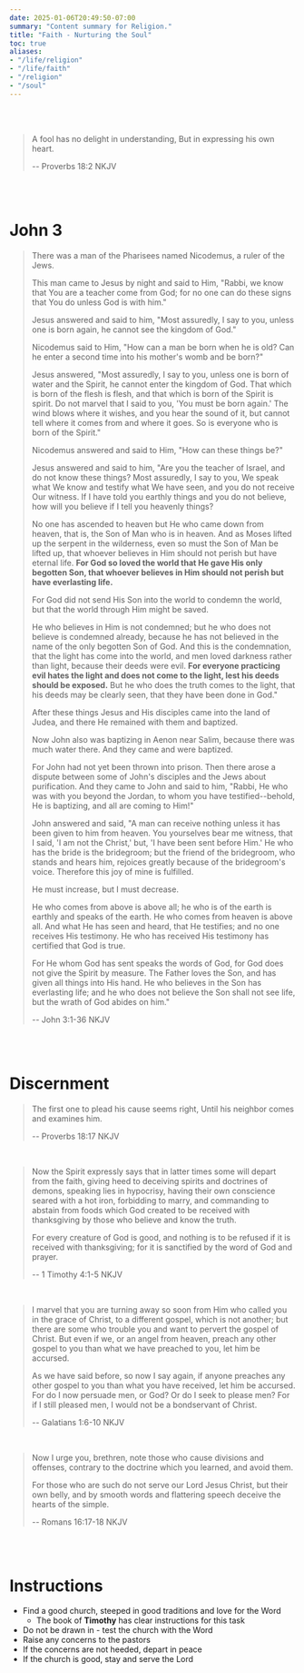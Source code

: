 ```yaml
---
date: 2025-01-06T20:49:50-07:00
summary: "Content summary for Religion."
title: "Faith - Nurturing the Soul"
toc: true
aliases:
- "/life/religion"
- "/life/faith"
- "/religion"
- "/soul"
---
```


<br />

<br />

> A fool has no delight in understanding, But in expressing his own
> heart.
>
> -- Proverbs 18:2 NKJV

<br />

<br />

# John 3

> There was a man of the Pharisees named Nicodemus, a ruler of the
> Jews.
>
> This man came to Jesus by night and said to Him, "Rabbi, we know
> that You are a teacher come from God; for no one can do these signs
> that You do unless God is with him."
>
> Jesus answered and said to him, <span class="jesus">"Most assuredly, I say to you,
> unless one is born again, he cannot see the kingdom of God."</span>
>
> Nicodemus said to Him, "How can a man be born when he is old? Can he
> enter a second time into his mother's womb and be born?"
>
> Jesus answered, <span class="jesus">"Most assuredly, I say to you, unless one is born of
> water and the Spirit, he cannot enter the kingdom of God. That which
> is born of the flesh is flesh, and that which is born of the Spirit
> is spirit. Do not marvel that I said to you, 'You must be born
> again.' The wind blows where it wishes, and you hear the sound of
> it, but cannot tell where it comes from and where it goes. So is
> everyone who is born of the Spirit."</span>
>
> Nicodemus answered and said to Him, "How can these things be?"
>
> Jesus answered and said to him, <span class="jesus">"Are you the teacher of Israel, and
> do not know these things? Most assuredly, I say to you, We speak
> what We know and testify what We have seen, and you do not receive
> Our witness. If I have told you earthly things and you do not
> believe, how will you believe if I tell you heavenly things?</span>
>
> <span class="jesus">No one has ascended to heaven but He who came down from heaven, that
> is, the Son of Man who is in heaven. And as Moses lifted up the
> serpent in the wilderness, even so must the Son of Man be lifted up,
> that whoever believes in Him should not perish but have eternal
> life. **For God so loved the world that He gave His only begotten
> Son, that whoever believes in Him should not perish but have
> everlasting life.**</span>
>
> <span class="jesus">For God did not send His Son into the world to condemn the world,
> but that the world through Him might be saved.</span>
>
> <span class="jesus">He who believes in Him is not condemned; but he who does not believe
> is condemned already, because he has not believed in the name of the
> only begotten Son of God. And this is the condemnation, that the
> light has come into the world, and men loved darkness rather than
> light, because their deeds were evil. **For everyone practicing evil
> hates the light and does not come to the light, lest his deeds
> should be exposed.** But he who does the truth comes to the light,
> that his deeds may be clearly seen, that they have been done in
> God."</span>
>
> After these things Jesus and His disciples came into the land of
> Judea, and there He remained with them and baptized.
>
> Now John also was baptizing in Aenon near Salim, because there was
> much water there. And they came and were baptized.
>
> For John had not yet been thrown into prison. Then there arose a
> dispute between some of John's disciples and the Jews about
> purification. And they came to John and said to him, "Rabbi, He who
> was with you beyond the Jordan, to whom you have testified--behold,
> He is baptizing, and all are coming to Him!"
>
> John answered and said, "A man can receive nothing unless it has
> been given to him from heaven. You yourselves bear me witness, that
> I said, 'I am not the Christ,' but, 'I have been sent before Him.'
> He who has the bride is the bridegroom; but the friend of the
> bridegroom, who stands and hears him, rejoices greatly because of
> the bridegroom's voice. Therefore this joy of mine is fulfilled.
>
> He must increase, but I must decrease.
>
> He who comes from above is above all; he who is of the earth is
> earthly and speaks of the earth. He who comes from heaven is above
> all. And what He has seen and heard, that He testifies; and no one
> receives His testimony. He who has received His testimony has
> certified that God is true.
>
> For He whom God has sent speaks the words of God, for God does not
> give the Spirit by measure. The Father loves the Son, and has given
> all things into His hand. He who believes in the Son has everlasting
> life; and he who does not believe the Son shall not see life, but
> the wrath of God abides on him."
>
> -- John 3:1-36 NKJV


<br />

<br />

# Discernment

> The first one to plead his cause seems right, Until his neighbor
> comes and examines him.
>
> -- Proverbs 18:17 NKJV

<br />

> Now the Spirit expressly says that in latter times some will depart
> from the faith, giving heed to deceiving spirits and doctrines of
> demons, speaking lies in hypocrisy, having their own conscience
> seared with a hot iron, forbidding to marry, and commanding to
> abstain from foods which God created to be received with
> thanksgiving by those who believe and know the truth.
>
> For every creature of God is good, and nothing is to be refused if
> it is received with thanksgiving; for it is sanctified by the word
> of God and prayer.
>
> -- 1 Timothy 4:1-5 NKJV

<br />

> I marvel that you are turning away so soon from Him who called you
> in the grace of Christ, to a different gospel, which is not another;
> but there are some who trouble you and want to pervert the gospel of
> Christ. But even if we, or an angel from heaven, preach any other
> gospel to you than what we have preached to you, let him be
> accursed.
>
> As we have said before, so now I say again, if anyone preaches any
> other gospel to you than what you have received, let him be
> accursed. For do I now persuade men, or God? Or do I seek to please
> men? For if I still pleased men, I would not be a bondservant of
> Christ.
>
> -- Galatians 1:6-10 NKJV

<br />

> Now I urge you, brethren, note those who cause divisions and
> offenses, contrary to the doctrine which you learned, and avoid
> them.
>
> For those who are such do not serve our Lord Jesus Christ, but their
> own belly, and by smooth words and flattering speech deceive the
> hearts of the simple.
>
> -- Romans 16:17-18 NKJV

<br />

<br />

# Instructions

- Find a good church, steeped in good traditions and love for the Word
  - The book of **Timothy** has clear instructions for this task
- Do not be drawn in - test the church with the Word
- Raise any concerns to the pastors
- If the concerns are not heeded, depart in peace
- If the church is good, stay and serve the Lord
